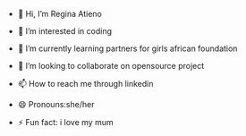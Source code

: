 - 👋 Hi, I’m Regina Atieno
- 👀 I’m interested in coding

- 🌱 I’m currently learning partners for girls african foundation
- 💞️ I’m looking to collaborate on opensource project
- 📫 How to reach me through linkedin
- 😄 Pronouns:she/her
- ⚡ Fun fact: i love my mum

<!---
ReginaAtieno/ReginaAtieno is a ✨ special ✨ repository because its `README.md` (this file) appears on your GitHub profile.
You can click the Preview link to take a look at your changes.
--->
